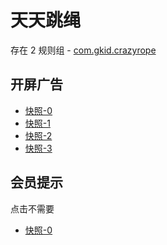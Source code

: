# 天天跳绳

存在 2 规则组 - [com.gkid.crazyrope](/src/apps/com.gkid.crazyrope.ts)

## 开屏广告

- [快照-0](https://gkd-kit.gitee.io/import/12916417)
- [快照-1](https://gkd-kit.gitee.io/import/13028151)
- [快照-2](https://i.gkd.li/import/13195567)
- [快照-3](https://gkd-kit.gitee.io/import/12985488)

## 会员提示

点击不需要

- [快照-0](https://gkd-kit.gitee.io/import/12916419)
